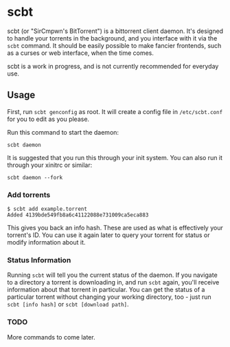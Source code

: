 # scbt

scbt (or "SirCmpwn's BitTorrent") is a bittorrent client daemon. It's designed
to handle your torrents in the background, and you interface with it via the
`scbt` command. It should be easily possible to make fancier frontends, such as
a curses or web interface, when the time comes.

scbt is a work in progress, and is not currently recommended for everyday use.

## Usage

First, run `scbt genconfig` as root. It will create a config file in
`/etc/scbt.conf` for you to edit as you please.

Run this command to start the daemon:

    scbt daemon

It is suggested that you run this through your init system. You can also run it
through your xinitrc or similar:

    scbt daemon --fork

### Add torrents

    $ scbt add example.torrent
    Added 4139bde549fb8a6c41122088e731009ca5eca883

This gives you back an info hash. These are used as what is effectively your
torrent's ID. You can use it again later to query your torrent for status or
modify information about it.

### Status Information

Running `scbt` will tell you the current status of the daemon. If you navigate
to a directory a torrent is downloading in, and run `scbt` again, you'll receive
information about that torrent in particular. You can get the status of a
particular torrent without changing your working directory, too - just run `scbt
[info hash]` or `scbt [download path]`.

### TODO

More commands to come later.
